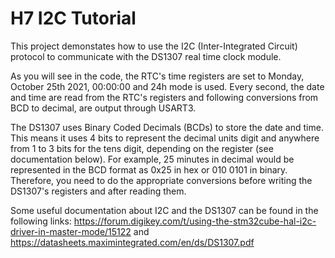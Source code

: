 # H7 I2C Tutorial
This project demonstates how to use the I2C (Inter-Integrated Circuit) protocol to communicate with the DS1307 real time clock module.

As you will see in the code, the RTC's time registers are set to Monday, October 25th 2021, 00:00:00 and 24h mode is used. Every second, the date and time are read from the RTC's registers and following conversions from BCD to decimal, are output through USART3.

The DS1307 uses Binary Coded Decimals (BCDs) to store the date and time. This means it uses 4 bits to represent the decimal units digit and anywhere from 1 to 3 bits for the tens digit, depending on the register (see documentation below). For example, 25 minutes in decimal would be represented in the BCD format as 0x25 in hex or 010 0101 in binary. Therefore, you need to do the appropriate conversions before writing the DS1307's registers and after reading them.

Some useful documentation about I2C and the DS1307 can be found in the following links: https://forum.digikey.com/t/using-the-stm32cube-hal-i2c-driver-in-master-mode/15122 and https://datasheets.maximintegrated.com/en/ds/DS1307.pdf
